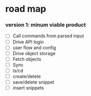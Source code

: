 # road map

### version 1: minum viable product
- [ ] Call commands from parsed input
- [ ] Drive API login
- [ ] user flow and config
- [ ] Drive object storage
- [ ] Fetch objects
- [ ] Sync
- [ ] ls/cd
- [ ] create/delete
- [ ] save/delete snippet
- [ ] insert snippets

